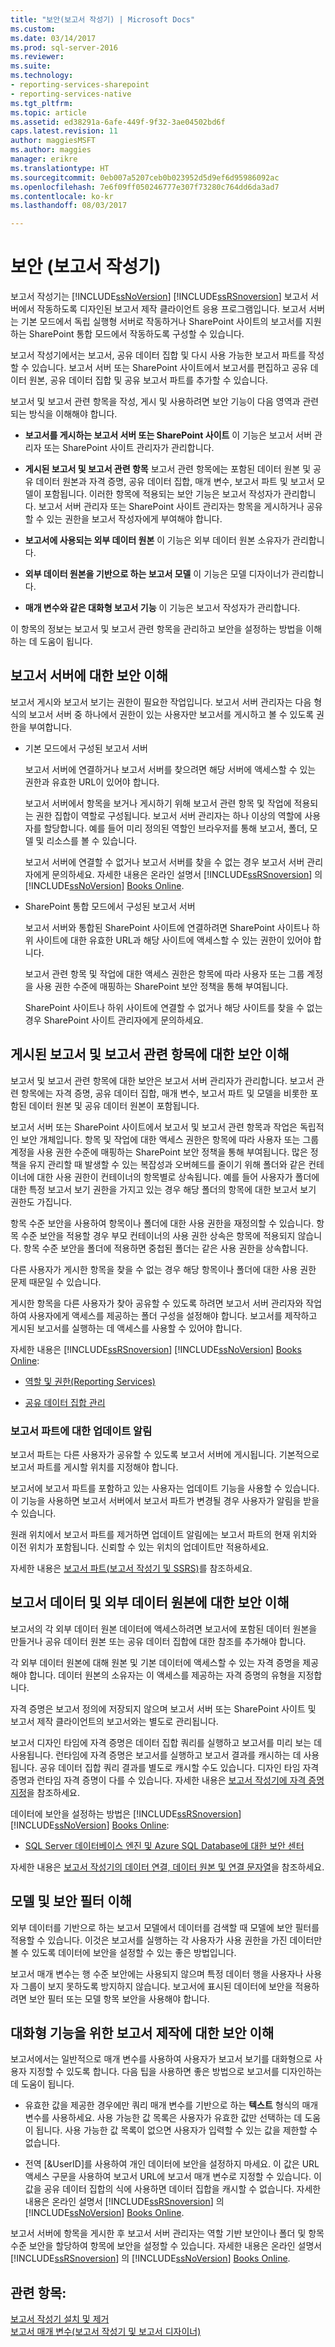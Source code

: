 ```yaml
---
title: "보안(보고서 작성기) | Microsoft Docs"
ms.custom: 
ms.date: 03/14/2017
ms.prod: sql-server-2016
ms.reviewer: 
ms.suite: 
ms.technology:
- reporting-services-sharepoint
- reporting-services-native
ms.tgt_pltfrm: 
ms.topic: article
ms.assetid: ed38291a-6afe-449f-9f32-3ae04502bd6f
caps.latest.revision: 11
author: maggiesMSFT
ms.author: maggies
manager: erikre
ms.translationtype: HT
ms.sourcegitcommit: 0eb007a5207ceb0b023952d5d9ef6d95986092ac
ms.openlocfilehash: 7e6f09ff050246777e307f73280c764dd6da3ad7
ms.contentlocale: ko-kr
ms.lasthandoff: 08/03/2017

---
```

# <a name="security-report-builder"></a>보안 (보고서 작성기)
  보고서 작성기는 [!INCLUDE[ssNoVersion](../../includes/ssnoversion-md.md)] [!INCLUDE[ssRSnoversion](../../includes/ssrsnoversion-md.md)] 보고서 서버에서 작동하도록 디자인된 보고서 제작 클라이언트 응용 프로그램입니다. 보고서 서버는 기본 모드에서 독립 실행형 서버로 작동하거나 SharePoint 사이트의 보고서를 지원하는 SharePoint 통합 모드에서 작동하도록 구성할 수 있습니다.  
  
 보고서 작성기에서는 보고서, 공유 데이터 집합 및 다시 사용 가능한 보고서 파트를 작성할 수 있습니다. 보고서 서버 또는 SharePoint 사이트에서 보고서를 편집하고 공유 데이터 원본, 공유 데이터 집합 및 공유 보고서 파트를 추가할 수 있습니다.  
  
 보고서 및 보고서 관련 항목을 작성, 게시 및 사용하려면 보안 기능이 다음 영역과 관련되는 방식을 이해해야 합니다.  
  
-   **보고서를 게시하는 보고서 서버 또는 SharePoint 사이트** 이 기능은 보고서 서버 관리자 또는 SharePoint 사이트 관리자가 관리합니다.  
  
-   **게시된 보고서 및 보고서 관련 항목** 보고서 관련 항목에는 포함된 데이터 원본 및 공유 데이터 원본과 자격 증명, 공유 데이터 집합, 매개 변수, 보고서 파트 및 보고서 모델이 포함됩니다. 이러한 항목에 적용되는 보안 기능은 보고서 작성자가 관리합니다. 보고서 서버 관리자 또는 SharePoint 사이트 관리자는 항목을 게시하거나 공유할 수 있는 권한을 보고서 작성자에게 부여해야 합니다.  
  
-   **보고서에 사용되는 외부 데이터 원본** 이 기능은 외부 데이터 원본 소유자가 관리합니다.  
  
-   **외부 데이터 원본을 기반으로 하는 보고서 모델** 이 기능은 모델 디자이너가 관리합니다.  
  
-   **매개 변수와 같은 대화형 보고서 기능** 이 기능은 보고서 작성자가 관리합니다.  
  
 이 항목의 정보는 보고서 및 보고서 관련 항목을 관리하고 보안을 설정하는 방법을 이해하는 데 도움이 됩니다.  
  
##  <a name="ReportServers"></a> 보고서 서버에 대한 보안 이해  
 보고서 게시와 보고서 보기는 권한이 필요한 작업입니다. 보고서 서버 관리자는 다음 형식의 보고서 서버 중 하나에서 권한이 있는 사용자만 보고서를 게시하고 볼 수 있도록 권한을 부여합니다.  
  
-   기본 모드에서 구성된 보고서 서버  
  
     보고서 서버에 연결하거나 보고서 서버를 찾으려면 해당 서버에 액세스할 수 있는 권한과 유효한 URL이 있어야 합니다.  
  
     보고서 서버에서 항목을 보거나 게시하기 위해 보고서 관련 항목 및 작업에 적용되는 권한 집합이 역할로 구성됩니다. 보고서 서버 관리자는 하나 이상의 역할에 사용자를 할당합니다. 예를 들어 미리 정의된 역할인 브라우저를 통해 보고서, 폴더, 모델 및 리소스를 볼 수 있습니다.  
  
     보고서 서버에 연결할 수 없거나 보고서 서버를 찾을 수 없는 경우 보고서 서버 관리자에게 문의하세요. 자세한 내용은 [](../../reporting-services/security/reporting-services-security-and-protection.md) 온라인 설명서 [!INCLUDE[ssRSnoversion](../../includes/ssrsnoversion-md.md)] 의 [!INCLUDE[ssNoVersion](../../includes/ssnoversion-md.md)] [Books Online](http://go.microsoft.com/fwlink/?linkid=121312).  
  
-   SharePoint 통합 모드에서 구성된 보고서 서버  
  
     보고서 서버와 통합된 SharePoint 사이트에 연결하려면 SharePoint 사이트나 하위 사이트에 대한 유효한 URL과 해당 사이트에 액세스할 수 있는 권한이 있어야 합니다.  
  
     보고서 관련 항목 및 작업에 대한 액세스 권한은 항목에 따라 사용자 또는 그룹 계정을 사용 권한 수준에 매핑하는 SharePoint 보안 정책을 통해 부여됩니다.  
  
     SharePoint 사이트나 하위 사이트에 연결할 수 없거나 해당 사이트를 찾을 수 없는 경우 SharePoint 사이트 관리자에게 문의하세요.  
  
  
##  <a name="Reports"></a> 게시된 보고서 및 보고서 관련 항목에 대한 보안 이해  
 보고서 및 보고서 관련 항목에 대한 보안은 보고서 서버 관리자가 관리합니다. 보고서 관련 항목에는 자격 증명, 공유 데이터 집합, 매개 변수, 보고서 파트 및 모델을 비롯한 포함된 데이터 원본 및 공유 데이터 원본이 포함됩니다.  
  
 보고서 서버 또는 SharePoint 사이트에서 보고서 및 보고서 관련 항목과 작업은 독립적인 보안 개체입니다. 항목 및 작업에 대한 액세스 권한은 항목에 따라 사용자 또는 그룹 계정을 사용 권한 수준에 매핑하는 SharePoint 보안 정책을 통해 부여됩니다. 많은 정책을 유지 관리할 때 발생할 수 있는 복잡성과 오버헤드를 줄이기 위해 폴더와 같은 컨테이너에 대한 사용 권한이 컨테이너의 항목별로 상속됩니다. 예를 들어 사용자가 폴더에 대한 특정 보고서 보기 권한을 가지고 있는 경우 해당 폴더의 항목에 대한 보고서 보기 권한도 가집니다.  
  
 항목 수준 보안을 사용하여 항목이나 폴더에 대한 사용 권한을 재정의할 수 있습니다. 항목 수준 보안을 적용할 경우 부모 컨테이너의 사용 권한 상속은 항목에 적용되지 않습니다. 항목 수준 보안을 폴더에 적용하면 중첩된 폴더는 같은 사용 권한을 상속합니다.  
  
 다른 사용자가 게시한 항목을 찾을 수 없는 경우 해당 항목이나 폴더에 대한 사용 권한 문제 때문일 수 있습니다.  
  
 게시한 항목을 다른 사용자가 찾아 공유할 수 있도록 하려면 보고서 서버 관리자와 작업하여 사용자에게 액세스를 제공하는 폴더 구성을 설정해야 합니다. 보고서를 제작하고 게시된 보고서를 실행하는 데 액세스를 사용할 수 있어야 합니다.  
  
 자세한 내용은 [!INCLUDE[ssRSnoversion](../../includes/ssrsnoversion-md.md)]  [!INCLUDE[ssNoVersion](../../includes/ssnoversion-md.md)] [Books Online](http://go.microsoft.com/fwlink/?linkid=121312):  
  
-   [역할 및 권한&#40;Reporting Services&#41;](../../reporting-services/security/roles-and-permissions-reporting-services.md)  
  
-   [공유 데이터 집합 관리](../../reporting-services/report-data/manage-shared-datasets.md)  
  
### <a name="update-notifications-for-report-parts"></a>보고서 파트에 대한 업데이트 알림  
 보고서 파트는 다른 사용자가 공유할 수 있도록 보고서 서버에 게시됩니다. 기본적으로 보고서 파트를 게시할 위치를 지정해야 합니다.  
  
 보고서에 보고서 파트를 포함하고 있는 사용자는 업데이트 기능을 사용할 수 있습니다. 이 기능을 사용하면 보고서 서버에서 보고서 파트가 변경될 경우 사용자가 알림을 받을 수 있습니다.  
  
 원래 위치에서 보고서 파트를 제거하면 업데이트 알림에는 보고서 파트의 현재 위치와 이전 위치가 포함됩니다. 신뢰할 수 있는 위치의 업데이트만 적용하세요.  
  
 자세한 내용은 [보고서 파트&#40;보고서 작성기 및 SSRS&#41;](../../reporting-services/report-design/report-parts-report-builder-and-ssrs.md)를 참조하세요.  
  
  
##  <a name="Data"></a> 보고서 데이터 및 외부 데이터 원본에 대한 보안 이해  
 보고서의 각 외부 데이터 원본 데이터에 액세스하려면 보고서에 포함된 데이터 원본을 만들거나 공유 데이터 원본 또는 공유 데이터 집합에 대한 참조를 추가해야 합니다.  
  
 각 외부 데이터 원본에 대해 원본 및 기본 데이터에 액세스할 수 있는 자격 증명을 제공해야 합니다. 데이터 원본의 소유자는 이 액세스를 제공하는 자격 증명의 유형을 지정합니다.  
  
 자격 증명은 보고서 정의에 저장되지 않으며 보고서 서버 또는 SharePoint 사이트 및 보고서 제작 클라이언트의 보고서와는 별도로 관리됩니다.  
  
 보고서 디자인 타임에 자격 증명은 데이터 집합 쿼리를 실행하고 보고서를 미리 보는 데 사용됩니다. 런타임에 자격 증명은 보고서를 실행하고 보고서 결과를 캐시하는 데 사용됩니다. 공유 데이터 집합 쿼리 결과를 별도로 캐시할 수도 있습니다. 디자인 타임 자격 증명과 런타임 자격 증명이 다를 수 있습니다. 자세한 내용은 [보고서 작성기에 자격 증명 지정](http://msdn.microsoft.com/library/7412ce68-aece-41c0-8c37-76a0e54b6b53)을 참조하세요.  
  
 데이터에 보안을 설정하는 방법은 [!INCLUDE[ssRSnoversion](../../includes/ssrsnoversion-md.md)]  [!INCLUDE[ssNoVersion](../../includes/ssnoversion-md.md)] [Books Online](http://go.microsoft.com/fwlink/?linkid=121312):  
  
-   [SQL Server 데이터베이스 엔진 및 Azure SQL Database에 대한 보안 센터](../../relational-databases/security/security-center-for-sql-server-database-engine-and-azure-sql-database.md)  
  
 자세한 내용은 [보고서 작성기의 데이터 연결, 데이터 원본 및 연결 문자열](http://msdn.microsoft.com/library/7e103637-4371-43d7-821c-d269c2cc1b34)을 참조하세요.  
  
  
##  <a name="Models"></a> 모델 및 보안 필터 이해  
 외부 데이터를 기반으로 하는 보고서 모델에서 데이터를 검색할 때 모델에 보안 필터를 적용할 수 있습니다. 이것은 보고서를 실행하는 각 사용자가 사용 권한을 가진 데이터만 볼 수 있도록 데이터에 보안을 설정할 수 있는 좋은 방법입니다.  
  
 보고서 매개 변수는 행 수준 보안에는 사용되지 않으며 특정 데이터 행을 사용자나 사용자 그룹이 보지 못하도록 방지하지 않습니다. 보고서에 표시된 데이터에 보안을 적용하려면 보안 필터 또는 모델 항목 보안을 사용해야 합니다.  
  
  
##  <a name="Interactive"></a> 대화형 기능을 위한 보고서 제작에 대한 보안 이해  
 보고서에서는 일반적으로 매개 변수를 사용하여 사용자가 보고서 보기를 대화형으로 사용자 지정할 수 있도록 합니다. 다음 팁을 사용하면 좋은 방법으로 보고서를 디자인하는 데 도움이 됩니다.  
  
-   유효한 값을 제공한 경우에만 쿼리 매개 변수를 기반으로 하는 **텍스트** 형식의 매개 변수를 사용하세요. 사용 가능한 값 목록은 사용자가 유효한 값만 선택하는 데 도움이 됩니다. 사용 가능한 값 목록이 없으면 사용자가 입력할 수 있는 값을 제한할 수 없습니다.  
  
-   전역 [&UserID]를 사용하여 개인 데이터에 보안을 설정하지 마세요. 이 값은 URL 액세스 구문을 사용하여 보고서 URL에 보고서 매개 변수로 지정할 수 있습니다. 이 값을 공유 데이터 집합의 식에 사용하면 데이터 집합을 캐시할 수 없습니다. 자세한 내용은 [](../../reporting-services/url-access-parameter-reference.md) 온라인 설명서 [!INCLUDE[ssRSnoversion](../../includes/ssrsnoversion-md.md)] 의 [!INCLUDE[ssNoVersion](../../includes/ssnoversion-md.md)] [Books Online](http://go.microsoft.com/fwlink/?linkid=121312).  
  
 보고서 서버에 항목을 게시한 후 보고서 서버 관리자는 역할 기반 보안이나 폴더 및 항목 수준 보안을 할당하여 항목에 보안을 설정할 수 있습니다. 자세한 내용은 [](../../reporting-services/security/secure-reports-and-resources.md) 온라인 설명서 [!INCLUDE[ssRSnoversion](../../includes/ssrsnoversion-md.md)] 의 [!INCLUDE[ssNoVersion](../../includes/ssnoversion-md.md)] [Books Online](http://go.microsoft.com/fwlink/?linkid=121312).  
  
  
## <a name="see-also"></a>관련 항목:  
 [보고서 작성기 설치 및 제거](http://msdn.microsoft.com/library/2c9a5814-17bf-4947-8fb3-6269e7caa416)   
 [보고서 매개 변수&#40;보고서 작성기 및 보고서 디자이너&#41;](../../reporting-services/report-design/report-parameters-report-builder-and-report-designer.md)  
  
  

